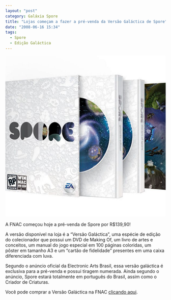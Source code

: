 ```yaml
---
layout: "post"
category: Galáxia Spore
title: "Lojas começam a fazer a pré-venda da Versão Galáctica de Spore"
date: "2008-06-16 15:34"
tags:
  - Spore
  - Edição Galáctica
---
```

![Caixa da Versão Galáctica](/uploads/2019/07/21384350_41.jpg)

A FNAC começou hoje a pré-venda de Spore por R$139,90!

A versão disponível na loja é a “Versão Galáctica”, uma espécie de edição do colecionador que possui um DVD de Making Of, um livro de artes e conceitos, um manual do jogo especial em 100 páginas coloridas, um pôster em tamanho A3 e um “cartão de fidelidade” presentes em uma caixa diferenciada com luva.

Segundo o anúncio oficial da Electronic Arts Brasil, essa versão galáctica é exclusiva para a pré-venda e possui tiragem numerada. Ainda segundo o anúncio, Spore estará totalmente em português do Brasil, assim como o Criador de Criaturas.

Você pode comprar a Versão Galáctica na FNAC [clicando aqui](http://www.fnac.com.br/pc-mac-spore-versao-galactica-conteudo-exclusivo-FNAC,,games-7527-6.html).
